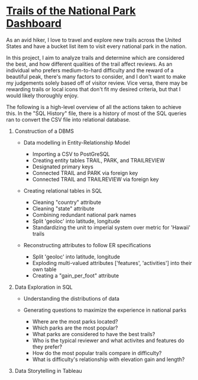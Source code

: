 # [Trails of the National Park Dashboard](https://public.tableau.com/app/profile/jordan.harilal/viz/NationalParkTrails_16774518911070/NationalParkTrails?publish=yes)



As an avid hiker, I love to travel and explore new trails across the United States and
have a bucket list item to visit every national park in the nation.

In this project, I aim to analyze trails and determine which are considered the best, 
and how different qualities of the trail affect reviews. As an individual who prefers
medium-to-hard difficulty and the reward of a beautiful peak, there's many factors to 
consider, and I don't want to make my judgements solely based off of visitor review.
Vice versa, there may be rewarding trails or local icons that don't fit my desired 
criteria, but that I would likely thoroughly enjoy.

The following is a high-level overview of all the actions taken to achieve this. In the 
"SQL History" file, there is a history of most of the SQL queries ran to convert
the CSV file into relational database.

1. Construction of a DBMS
    - Data modelling in Entity-Relationship Model
        - Importing a CSV to PostGreSQL
        - Creating entity tables TRAIL, PARK, and TRAILREVIEW
        - Designated primary keys
        - Connected TRAIL and PARK via foreign key
        - Connected TRAIL and TRAILREVIEW via foreign key

    - Creating relational tables in SQL
        - Cleaning "country" attribute
        - Cleaning "state" attribute
        - Combining redundant national park names
        - Split 'geoloc' into latitude, longitude
        - Standardizing the unit to imperial system over metric for 'Hawaii' trails

    - Reconstructing attributes to follow ER specifications
        - Split 'geoloc' into latitude, longitude
        - Exploding multi-valued attributes ['features', 'activities'] into their own table
        - Creating a "gain_per_foot" attribute

2. Data Exploration in SQL
    - Understanding the distributions of data

    - Generating questions to maximize the experience in national parks
        - Where are the most parks located?
        - Which parks are the most popular?
        - What parks are considered to have the best trails?
        - Who is the typical reviewer and what activites and features do they prefer?
        - How do the most popular trails compare in difficulty?
        - What is difficulty's relationship with elevation gain and length?
        

2. Data Storytelling in Tableau

